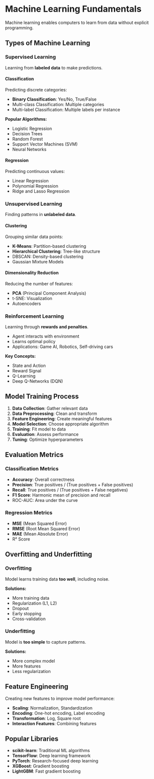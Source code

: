 # Machine Learning Fundamentals

Machine learning enables computers to learn from data without explicit programming.

## Types of Machine Learning

### Supervised Learning

Learning from **labeled data** to make predictions.

#### Classification

Predicting discrete categories:

- **Binary Classification**: Yes/No, True/False
- Multi-class Classification: Multiple categories
- Multi-label Classification: Multiple labels per instance

**Popular Algorithms:**
- Logistic Regression
- Decision Trees
- Random Forest
- Support Vector Machines (SVM)
- Neural Networks

#### Regression

Predicting continuous values:

- Linear Regression
- Polynomial Regression
- Ridge and Lasso Regression

### Unsupervised Learning

Finding patterns in **unlabeled data**.

#### Clustering

Grouping similar data points:

- **K-Means**: Partition-based clustering
- **Hierarchical Clustering**: Tree-like structure
- DBSCAN: Density-based clustering
- Gaussian Mixture Models

#### Dimensionality Reduction

Reducing the number of features:

- **PCA** (Principal Component Analysis)
- t-SNE: Visualization
- Autoencoders

### Reinforcement Learning

Learning through **rewards and penalties**.

- Agent interacts with environment
- Learns optimal policy
- Applications: Game AI, Robotics, Self-driving cars

**Key Concepts:**
- State and Action
- Reward Signal
- Q-Learning
- Deep Q-Networks (DQN)

## Model Training Process

1. **Data Collection**: Gather relevant data
2. **Data Preprocessing**: Clean and transform
3. **Feature Engineering**: Create meaningful features
4. **Model Selection**: Choose appropriate algorithm
5. **Training**: Fit model to data
6. **Evaluation**: Assess performance
7. **Tuning**: Optimize hyperparameters

## Evaluation Metrics

### Classification Metrics

- **Accuracy**: Overall correctness
- **Precision**: True positives / (True positives + False positives)
- **Recall**: True positives / (True positives + False negatives)
- **F1 Score**: Harmonic mean of precision and recall
- ROC-AUC: Area under the curve

### Regression Metrics

- **MSE** (Mean Squared Error)
- **RMSE** (Root Mean Squared Error)
- **MAE** (Mean Absolute Error)
- R² Score

## Overfitting and Underfitting

### Overfitting

Model learns training data **too well**, including noise.

**Solutions:**
- More training data
- Regularization (L1, L2)
- Dropout
- Early stopping
- Cross-validation

### Underfitting

Model is **too simple** to capture patterns.

**Solutions:**
- More complex model
- More features
- Less regularization

## Feature Engineering

Creating new features to improve model performance:

- **Scaling**: Normalization, Standardization
- **Encoding**: One-hot encoding, Label encoding
- **Transformation**: Log, Square root
- **Interaction Features**: Combining features

## Popular Libraries

- **scikit-learn**: Traditional ML algorithms
- **TensorFlow**: Deep learning framework
- **PyTorch**: Research-focused deep learning
- **XGBoost**: Gradient boosting
- **LightGBM**: Fast gradient boosting
